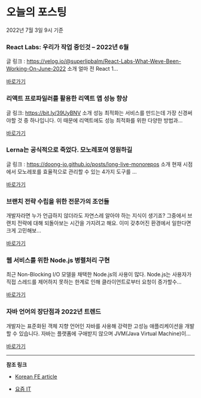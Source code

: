 # 오늘의 포스팅 
2022년 7월 3일 9시 기준 

###  React Labs: 우리가 작업 중인것 – 2022년 6월 

 글 링크 : https://velog.io/@superlipbalm/React-Labs-What-Weve-Been-Working-On-June-2022 소개 얼마 전 React 1... 

 [바로가기](https://kofearticle.substack.com/p/korean-fe-article-react-labs-2022) 

###  리액트 프로파일러를 활용한 리액트 앱 성능 향상 

 글 링크: https://bit.ly/39UyBNV 소개 성능 최적화는 서비스를 만드는데 가장 신경써야할 것 중 하나입니다. 이 때문에 리액트에도 성능 최적화를 위한 다양한 방법과... 

 [바로가기](https://kofearticle.substack.com/p/korean-fe-article--aea) 

###  Lerna는 공식적으로 죽었다. 모노레포여 영원하길 

 글 링크 : https://doong-jo.github.io/posts/long-live-monorepos 소개 현재 시점에서 모노레포를 효율적으로 관리할 수 있는 4가지 도구를 ... 

 [바로가기](https://kofearticle.substack.com/p/korean-fe-article-lerna-) 

### 브랜치 전략 수립을 위한 전문가의 조언들 

 개발자라면 누가 언급하지 않더라도 자연스레 알아야 하는 지식이 생기죠? 그중에서 브랜치 전략에 대해 되돌아보는 시간을 가지려고 해요. 이미 갖추어진 환경에서 일한다면 크게 고민해보... 

 [바로가기](https://yozm.wishket.com/magazine/detail/1558/) 

### 웹 서비스를 위한 Node.js 병렬처리 구현 

 최근 Non-Blocking I/O 모델을 채택한 Node.js의 사용이 많다. Node.js는 사용자가 직접 스레드를 제어하지 못하는 한계로 인해 클라이언트로부터 요청이 증가할수... 

 [바로가기](https://yozm.wishket.com/magazine/detail/1556/) 

### 자바 언어의 장단점과 2022년 트렌드 

 개발자는 표준화된 객체 지향 언어인 자바를 사용해 강력한 고성능 애플리케이션을 개발할 수 있습니다. 자바는 플랫폼에 구애받지 않으며 JVM(Java Virtual Machine)이... 

 [바로가기](https://yozm.wishket.com/magazine/detail/1555/) 

---

**참조 링크**

- [Korean FE article](https://kofearticle.substack.com) 

- [요즘 IT](https://yozm.wishket.com/magazine) 

